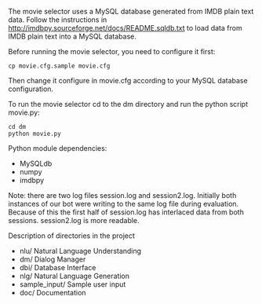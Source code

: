 The movie selector uses a MySQL database generated from IMDB plain text data. Follow the instructions in <http://imdbpy.sourceforge.net/docs/README.sqldb.txt> to load data from IMDB plain text into a MySQL database.

Before running the movie selector, you need to configure it first:

	cp movie.cfg.sample movie.cfg

Then change it configure in movie.cfg according to your MySQL database configuration.

To run the movie selector cd to the dm directory and run 
the python script movie.py:

	cd dm
	python movie.py

Python module dependencies:
* MySQLdb
* numpy
* imdbpy 

Note: there are two log files session.log and session2.log. Initially both instances of our bot were writing to the same log file during evaluation. Because of this the first half of session.log has interlaced data from both sessions. session2.log is more readable.


Description of directories in the project

* nlu/		Natural Language Understanding
* dm/		Dialog Manager
* dbi/		Database Interface 
* nlg/		Natural Language Generation
* sample_input/	Sample user input
* doc/		Documentation
